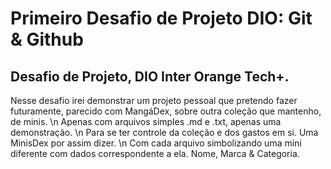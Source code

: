 # Primeiro Desafio de Projeto DIO: Git & Github
## Desafio de Projeto, DIO Inter Orange Tech+.

Nesse desafio irei demonstrar um projeto pessoal que pretendo fazer futuramente, parecido com MangáDex, sobre outra coleção que mantenho, de minis.
\n Apenas com arquivos simples .md e .txt, apenas uma demonstração.
\n Para se ter controle da coleção e dos gastos em si. Uma MinisDex por assim dizer.
\n Com cada arquivo simbolizando uma mini diferente com dados correspondente a ela. Nome, Marca & Categoria.
